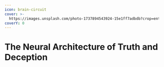 ```yaml
---
icon: brain-circuit
cover: >-
  https://images.unsplash.com/photo-1737894543924-15e1ff7adbdb?crop=entropy&cs=srgb&fm=jpg&ixid=M3wxOTcwMjR8MHwxfHNlYXJjaHwyfHxncHR8ZW58MHx8fHwxNzQxNDEzMDIxfDA&ixlib=rb-4.0.3&q=85
coverY: 0
---
```


# The Neural Architecture of Truth and Deception

